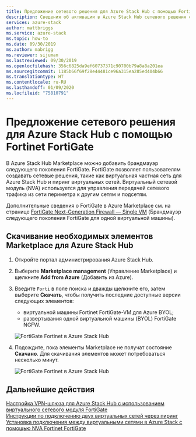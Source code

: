 ```yaml
---
title: Предложение сетевого решения для Azure Stack Hub с помощью Fortinet FortiGate | Документация Майкрософт
description: Сведения об активации в Azure Stack Hub сетевого решения с помощью Fortinet FortiGate
services: azure-stack
author: mattbriggs
ms.service: azure-stack
ms.topic: how-to
ms.date: 09/30/2019
ms.author: mabrigg
ms.reviewer: sijuman
ms.lastreviewed: 09/30/2019
ms.openlocfilehash: 356c6825da9ef60737371c90700b79a8a8a201ea
ms.sourcegitcommit: 1185b66f69f28e44481ce96a315ea285ed404b66
ms.translationtype: HT
ms.contentlocale: ru-RU
ms.lasthandoff: 01/09/2020
ms.locfileid: "75810791"
---
```

# <a name="offer-a-network-solution-in-azure-stack-hub-with-fortinet-fortigate"></a>Предложение сетевого решения для Azure Stack Hub с помощью Fortinet FortiGate

В Azure Stack Hub Marketplace можно добавить брандмауэр следующего поколения FortiGate. FortiGate позволяет пользователям создавать сетевые решения, такие как виртуальная частная сеть для Azure Stack Hub и пиринг виртуальных сетей. Виртуальный сетевой модуль (NVA) используется для управления передачей сетевого трафика из сети периметра к другим сетям и подсетям. 

Дополнительные сведения о FortiGate в Azure Marketplace см. на странице [FortiGate Next-Generation Firewall — Single VM](https://azuremarketplace.microsoft.com/marketplace/apps/fortinet.fortinet-FortiGate-singlevm) (Брандмауэр следующего поколения FortiGate для одной виртуальной машины).

## <a name="download-the-required-azure-stack-hub-marketplace-items"></a>Скачивание необходимых элементов Marketplace для Azure Stack Hub

1.  Откройте портал администрирования Azure Stack Hub.

2.  Выберите **Marketplace management** (Управление Marketplace) и щелкните **Add from Azure** (Добавить из Azure).

3. Введите `Forti` в поле поиска и дважды щелкните его, затем выберите **Скачать**, чтобы получить последние доступные версии следующих элементов: 
    - виртуальной машины Fortinet FortiGate-VM для Azure BYOL;
    - развертывания одной виртуальной машины (BYOL) FortiGate NGFW.

    ![FortiGate Fortinet в Azure Stack Hub](./media/azure-stack-network-solutions-enable/azure-stack-marketplace-FortiGate-fortinet.png)

2.  Подождите, пока элементы Marketplace не получат состояние **Скачано**. Для скачивания элементов может потребоваться несколько минут.

    ![FortiGate Fortinet в Azure Stack Hub](./media/azure-stack-network-solutions-enable/image4.png)

## <a name="next-steps"></a>Дальнейшие действия

[Настройка VPN-шлюза для Azure Stack Hub с использованием виртуального сетевого модуля FortiGate](../user/azure-stack-network-howto-vnet-to-onprem.md)  
[Инструкции по подключению двух виртуальных сетей через пиринг](../user/azure-stack-network-howto-vnet-to-vnet.md)  
[Установка подключения между виртуальными сетями в Azure Stack с помощью NVA Fortinet FortiGate](../user/azure-stack-network-howto-vnet-to-vnet-stacks.md)  

